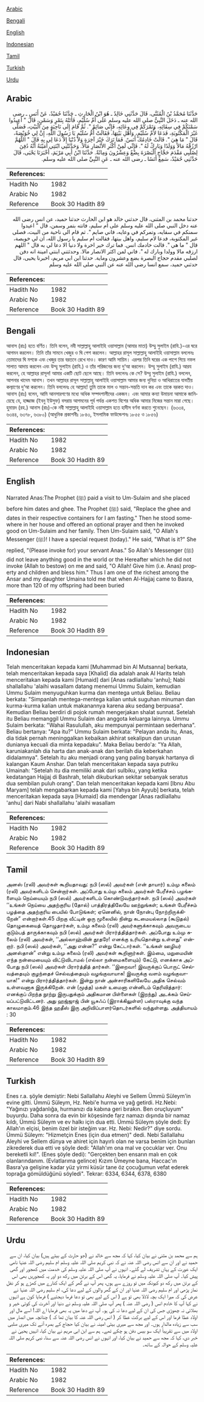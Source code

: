 [Arabic](#arabic)

[Bengali](#bengali)

[English](#english)

[Indonesian](#indonesian)

[Tamil](#tamil)

[Turkish](#turkish)

[Urdu](#urdu)

## Arabic


<div dir="rtl" lang="ar" style={{fontSize:'larger',backgroundColor:'#f8f9fa',padding:20}}>
حَدَّثَنَا مُحَمَّدُ بْنُ الْمُثَنَّى، قَالَ حَدَّثَنِي خَالِدٌ ـ هُوَ ابْنُ الْحَارِثِ ـ حَدَّثَنَا حُمَيْدٌ، عَنْ أَنَسٍ ـ رضى الله عنه ـ دَخَلَ النَّبِيُّ صلى الله عليه وسلم عَلَى أُمِّ سُلَيْمٍ، فَأَتَتْهُ بِتَمْرٍ وَسَمْنٍ، قَالَ ‏"‏ أَعِيدُوا سَمْنَكُمْ فِي سِقَائِهِ، وَتَمْرَكُمْ فِي وِعَائِهِ، فَإِنِّي صَائِمٌ ‏"‏‏.‏ ثُمَّ قَامَ إِلَى نَاحِيَةٍ مِنَ الْبَيْتِ، فَصَلَّى غَيْرَ الْمَكْتُوبَةِ، فَدَعَا لأُمِّ سُلَيْمٍ، وَأَهْلِ بَيْتِهَا، فَقَالَتْ أُمُّ سُلَيْمٍ يَا رَسُولَ اللَّهِ، إِنَّ لِي خُوَيْصَةً، قَالَ ‏"‏ مَا هِيَ ‏"‏‏.‏ قَالَتْ خَادِمُكَ أَنَسٌ‏.‏ فَمَا تَرَكَ خَيْرَ آخِرَةٍ وَلاَ دُنْيَا إِلاَّ دَعَا لِي بِهِ قَالَ ‏"‏ اللَّهُمَّ ارْزُقْهُ مَالاً وَوَلَدًا وَبَارِكْ لَهُ ‏"‏‏.‏ فَإِنِّي لَمِنْ أَكْثَرِ الأَنْصَارِ مَالاً‏.‏ وَحَدَّثَتْنِي ابْنَتِي أُمَيْنَةُ أَنَّهُ دُفِنَ لِصُلْبِي مَقْدَمَ حَجَّاجٍ الْبَصْرَةَ بِضْعٌ وَعِشْرُونَ وَمِائَةٌ‏.‏ حَدَّثَنَا ابْنُ أَبِي مَرْيَمَ، أَخْبَرَنَا يَحْيَى، قَالَ حَدَّثَنِي حُمَيْدٌ، سَمِعَ أَنَسًا ـ رضى الله عنه ـ عَنِ النَّبِيِّ صلى الله عليه وسلم‏.‏
</div>
<div style={{backgroundColor:'#f8f9fa',padding:20, marginBottom: 10}}><table> <thead> <tr> <th>References:</th> <th></th> </tr> </thead> <tbody><tr><td>Hadith No</td><td>1982</td></tr><tr><td>Arabic No</td><td>1982</td></tr><tr><td>Reference</td><td>Book 30 Hadith 89</td></tr></tbody></table></div>


<div dir="rtl" lang="ar" style={{fontSize:'larger',backgroundColor:'#f8f9fa',padding:20}}>
حدثنا محمد بن المثنى، قال حدثني خالد هو ابن الحارث حدثنا حميد، عن انس رضى الله عنه دخل النبي صلى الله عليه وسلم على ام سليم، فاتته بتمر وسمن، قال " اعيدوا سمنكم في سقايه، وتمركم في وعايه، فاني صايم ". ثم قام الى ناحية من البيت، فصلى غير المكتوبة، فدعا لام سليم، واهل بيتها، فقالت ام سليم يا رسول الله، ان لي خويصة، قال " ما هي ". قالت خادمك انس. فما ترك خير اخرة ولا دنيا الا دعا لي به قال " اللهم ارزقه مالا وولدا وبارك له ". فاني لمن اكثر الانصار مالا. وحدثتني ابنتي امينة انه دفن لصلبي مقدم حجاج البصرة بضع وعشرون وماية. حدثنا ابن ابي مريم، اخبرنا يحيى، قال حدثني حميد، سمع انسا رضى الله عنه عن النبي صلى الله عليه وسلم
</div>
<div style={{backgroundColor:'#f8f9fa',padding:20, marginBottom: 10}}><table> <thead> <tr> <th>References:</th> <th></th> </tr> </thead> <tbody><tr><td>Hadith No</td><td>1982</td></tr><tr><td>Arabic No</td><td>1982</td></tr><tr><td>Reference</td><td>Book 30 Hadith 89</td></tr></tbody></table></div>

## Bengali


<div dir="ltr" lang="bn" style={{fontSize:'larger',backgroundColor:'#f8f9fa',padding:20}}>
আনাস (রাঃ) হতে বর্ণিত। তিনি বলেন, নবী সাল্লাল্লাহু আলাইহি ওয়াসাল্লাম (আমার মাতা) উম্মু সুলাইম (রাযি.)-এর ঘরে আগমন করলেন। তিনি তাঁর সামনে খেজুর ও ঘি পেশ করলেন। আল্লাহর রাসূল সাল্লাল্লাহু আলাইহি ওয়াসাল্লাম বললেনঃ তোমাদের ঘি মশকে এবং খেজুর তার বরতনে রেখে দাও। কারণ আমি সায়িম। এরপর তিনি ঘরের এক পাশে গিয়ে নফল সালাত আদায় করলেন এবং উম্মু সুলাইম (রাযি.) ও তাঁর পরিজনের জন্য দু‘আ করলেন। উম্মু সুলাইম (রাযি.) আরয করলেন, হে আল্লাহর রাসূল! আমার একটি ছোট ছেলে আছে। তিনি বললেনঃ কে সে? উম্মু সুলাইম (রাযি.) বললেন, আপনার খাদেম আনাস। তখন আল্লাহর রাসূল সাল্লাল্লাহু আলাইহি ওয়াসাল্লাম আমার জন্য দুনিয়া ও আখিরাতের যাবতীয় কল্যাণের দু‘আ করলেন। তিনি বললেনঃ হে আল্লাহ! তুমি তাকে মাল ও সন্তান-সন্ততি দান কর এবং তাকে বরকত দাও। আনাস (রাঃ) বলেন, আমি আনসারগণের মধ্যে অধিক সম্পদশালীদের একজন। এবং আমার কন্যা উমায়না আমাকে জানিয়েছে যে, হাজ্জাজ (ইবনু ইউসুফ) বসরায় আগমনের পূর্ব পর্যন্ত একশত বিশের অধিক আমার নিজের সন্তান মারা গেছে। হুমায়দ (রহ.) আনাস (রাঃ)-কে নবী সাল্লাল্লাহু আলাইহি ওয়াসাল্লাম হতে হাদীস বর্ণনা করতে শুনেছেন। (৬৩৩৪, ৬৩৪৪, ৬৩৭৮, ৬৩৮০) (আধুনিক প্রকাশনীঃ ১৮৪৩, ইসলামিক ফাউন্ডেশনঃ ১৮৫৫ ও ১৮৫৬)
</div>
<div style={{backgroundColor:'#f8f9fa',padding:20, marginBottom: 10}}><table> <thead> <tr> <th>References:</th> <th></th> </tr> </thead> <tbody><tr><td>Hadith No</td><td>1982</td></tr><tr><td>Arabic No</td><td>1982</td></tr><tr><td>Reference</td><td>Book 30 Hadith 89</td></tr></tbody></table></div>

## English


<div dir="ltr" lang="en" style={{fontSize:'larger',backgroundColor:'#f8f9fa',padding:20}}>
Narrated Anas:The Prophet (ﷺ) paid a visit to Um-Sulaim and she placed before him dates and ghee. The Prophet (ﷺ) said, "Replace the ghee and dates in their respective containers for I am fasting." Then he stood somewhere in her house and offered an optional prayer and then he invoked good on Um-Sulaim and her family. Then Um-Sulaim said, "O Allah's Messenger (ﷺ)! I have a special request (today)." He said, "What is it?" She replied, "(Please invoke for) your servant Anas." So Allah's Messenger (ﷺ) did not leave anything good in the world or the Hereafter which he did not invoke (Allah to bestow) on me and said, "O Allah! Give him (i.e. Anas) property and children and bless him." Thus I am one of the richest among the Ansar and my daughter Umaina told me that when Al-Hajjaj came to Basra, more than 120 of my offspring had been buried
</div>
<div style={{backgroundColor:'#f8f9fa',padding:20, marginBottom: 10}}><table> <thead> <tr> <th>References:</th> <th></th> </tr> </thead> <tbody><tr><td>Hadith No</td><td>1982</td></tr><tr><td>Arabic No</td><td>1982</td></tr><tr><td>Reference</td><td>Book 30 Hadith 89</td></tr></tbody></table></div>

## Indonesian


<div dir="ltr" lang="id" style={{fontSize:'larger',backgroundColor:'#f8f9fa',padding:20}}>
Telah menceritakan kepada kami [Muhammad bin Al Mutsanna] berkata, telah menceritakan kepada saya [Khalid] dia adalah anak Al Harits telah menceritakan kepada kami [Humaid] dari [Anas radliallahu 'anhu]; Nabi shallallahu 'alaihi wasallam datang menemui Ummu Sulaim, kemudian Ummu Sulaim menyuguhkan kurma dan mentega untuk Beliau. Beliau berkata: "Simpanlah mentega-mentega kalian untuk suguhan minuman dan kurma-kurma kalian untuk makanannya karena aku sedang berpuasa". Kemudian Beliau berdiri di pojok rumah mengerjakan shalat sunnat. Setelah itu Beliau memanggil Ummu Sulaim dan anggota keluarga lainnya. Ummu Sulaim berkata: "Wahai Rasulullah, aku mempunyai permintaan sederhana". Beliau bertanya: "Apa itu?" Ummu Sulaim berkata: "Pelayan anda itu, Anas, dia tidak pernah meninggalkan kebaikan akhirat sekalipun dan urusan dunianya kecuali dia minta kepadaku". Maka Beliau berdo'a: "Ya Allah, karuniakanlah dia harta dan anak-anak dan berilah dia keberkahan didalamnya". Setelah itu aku menjadi orang yang paling banyak hartanya di kalangan Kaum Anshar. Dan telah menceritakan kepada saya putriku Umainah: "Setelah itu dia memiliki anak dari sulbiku, yang ketika kedatangan Hajjaj di Bashrah, telah dikuburkan sekitar sebanyak seratus dua sembilan puluh orang". Dan telah menceritakan kepada kami [Ibnu Abu Maryam] telah mengabarkan kepada kami [Yahya bin Ayyub] berkata, telah menceritakan kepada saya [Humaid] dia mendengar [Anas radliallahu 'anhu] dari Nabi shallallahu 'alaihi wasallam
</div>
<div style={{backgroundColor:'#f8f9fa',padding:20, marginBottom: 10}}><table> <thead> <tr> <th>References:</th> <th></th> </tr> </thead> <tbody><tr><td>Hadith No</td><td>1982</td></tr><tr><td>Arabic No</td><td>1982</td></tr><tr><td>Reference</td><td>Book 30 Hadith 89</td></tr></tbody></table></div>

## Tamil


<div dir="ltr" lang="ta" style={{fontSize:'larger',backgroundColor:'#f8f9fa',padding:20}}>
அனஸ் (ரலி) அவர்கள் கூறியதாவது: நபி (ஸல்) அவர்கள் (என் தாயார்) உம்மு சுலைம் (ரலி) அவர்களிடம் சென்றார்கள். அப்போது உம்மு சுலைம் அவர்கள் பேரீச்சம் பழங்களையும் நெய்யையும் நபி (ஸல்) அவர்களிடம் கொண்டுவந்தார்கள். நபி (ஸல்) அவர்கள் ‘‘உங்கள் நெய்யை அதற்குரிய (தோல்) பாத்திரத்திலேயே ஊற்றுங்கள்; உங்கள் பேரீச்சம் பழத்தை அதற்குரிய பையில் போடுங்கள்; ஏனெனில், நான் நோன்பு நோற்றிருக்கிறேன்” என்றார்கள்.45 பிறகு வீட்டின் ஒரு மூலையில் நின்று கடமையல்லாத (கூடுதல்) தொழுகையைத் தொழுதார்கள், உம்மு சுலைம் (ரலி) அவர்களுக்காகவும் அவருடைய குடும்பத் தாருக்காகவும் நபி (ஸல்) அவர்கள் பிரார்த்தித்தார்கள். அப்போது உம்மு சுலைம் (ரலி) அவர்கள், ‘‘அல்லாஹ்வின் தூதரே! எனக்கு உரியதொன்று உள்ளது” என்றார். நபி (ஸல்) அவர்கள், ‘‘அது என்ன?” என்று கேட்டார்கள். ‘‘உங்கள் ஊழியர் அனஸ்தான்” என்று உம்மு சுலைம் (ரலி) அவர்கள் கூறினார்கள். இம்மை, மறுமையின் எந்த நன்மையையும் விட்டுவிடாமல் (எல்லா நன்மைகளையும்) கேட்டு, எனக்காக அப்போது நபி (ஸல்) அவர்கள் பிரார்த்தித் தார்கள். ‘‘இறைவா! இவருக்குப் பொருட் செல்வத்தையும் குழந்தைச் செல்வத்தையும் வழங்குவாயாக! இவருக்கு வளம் வழங்குவாயாக!” என்று பிரார்த்தித்தார்கள். இன்று நான் அன்சாரிகளிலேயே அதிக செல்வம் உள்ளவனாக இருக்கிறேன். என் (மூத்த) மகள் உமைனா என்னிடம் தெரிவித்தார்: எனக்குப் பிறந்த நூற்று இருபதுக்கும் அதிகமான பிள்ளைகள் (இறந்து) அடக்கம் செய்யப்பட்டுவிட்டனர். அது ஹஜ்ஜாஜ் பின் யூசுஃப் (இராக்கிலுள்ள) பஸ்ராவுக்கு வந்த காலமாகும்.46 இந்த ஹதீஸ் இரு அறிவிப்பாளர்தொடர்களில் வந்துள்ளது. அத்தியாயம் : 30
</div>
<div style={{backgroundColor:'#f8f9fa',padding:20, marginBottom: 10}}><table> <thead> <tr> <th>References:</th> <th></th> </tr> </thead> <tbody><tr><td>Hadith No</td><td>1982</td></tr><tr><td>Arabic No</td><td>1982</td></tr><tr><td>Reference</td><td>Book 30 Hadith 89</td></tr></tbody></table></div>

## Turkish


<div dir="ltr" lang="tr" style={{fontSize:'larger',backgroundColor:'#f8f9fa',padding:20}}>
Enes r.a. şöyle demiştir: Nebi Sallallahu Aleyhi ve Sellem Ümmü Süleym'in evine gitti. Ümmü Süleym, Hz. Nebi'e hurma ve yağ getirdi. Hz.Nebi: "Yağınızı yağdanlığa, hurmanızı da kabına geri bırakın. Ben oruçluyum" buyurdu. Daha sonra da evin bir köşesinde farz namazı dışında bir namaz kıldı, Ümmü Süleym ve ev halkı için dua etti. Ümmü Süleym şöyle dedi: Ey Allah'ın elçisi, benim özel bir isteğim var. Hz. Nebi: Nedir?" diye sordu. Ümmü Süleym: "Hizmetçin Enes (için dua etmen)" dedi. Nebi Sallallahu Aleyhi ve Sellem dünya ve ahiret için hayırlı olan ne varsa benim için bunları zikrederek dua etti ve şöyle dedi: "Allah'ım ona mal ve çocuklar ver. Onu bereketli kıl!". (Enes şöyle dedi): "Gerçekten ben ensarın malı en çok olanlarındanım. (EvlatIarıma gelince) Kızım Ümeyne bana, Haccac'ın Basra'ya gelişine kadar yüz yirmi küsür tane öz çocuğumun vefat ederek toprağa gömüldüğünü söyledi". Tekrar: 6334, 6344, 6378, 6380
</div>
<div style={{backgroundColor:'#f8f9fa',padding:20, marginBottom: 10}}><table> <thead> <tr> <th>References:</th> <th></th> </tr> </thead> <tbody><tr><td>Hadith No</td><td>1982</td></tr><tr><td>Arabic No</td><td>1982</td></tr><tr><td>Reference</td><td>Book 30 Hadith 89</td></tr></tbody></table></div>

## Urdu


<div dir="rtl" lang="ur" style={{fontSize:'larger',backgroundColor:'#f8f9fa',padding:20}}>
ہم سے محمد بن مثنی نے بیان کیا، کہا کہ مجھ سے خالد نے (جو حارث کے بیٹے ہیں) بیان کیا، ان سے حمید نے اور ان سے انس رضی اللہ عنہ نے کہ نبی کریم صلی اللہ علیہ وسلم ام سلیم رضی اللہ عنہا نامی ایک عورت کے یہاں تشریف لے گئے۔ انہوں نے آپ صلی اللہ علیہ وسلم کی خدمت میں کھجور اور گھی پیش کیا۔ آپ صلی اللہ علیہ وسلم نے فرمایا، یہ گھی اس کے برتن میں رکھ دو اور یہ کھجوریں بھی اس کے برتن میں رکھ دو کیونکہ میں تو روزے سے ہوں، پھر آپ نے گھر کے ایک کنارے میں کھڑے ہو کر نفل نماز پڑھی اور ام سلیم رضی اللہ عنہا اور ان کے گھر والوں کے لیے دعا کی، ام سلیم رضی اللہ عنہا نے عرض کی کہ میرا ایک بچہ لاڈلا بھی تو ہے ( اس کے لیے بھی تو دعا فرما دیجئیے ) فرمایا کون ہے انہوں نے کہا آپ کا خادم انس ( رضی اللہ عنہ ) پھر آپ صلی اللہ علیہ وسلم نے دنیا اور آخرت کی کوئی خیر و بھلائی نہ چھوڑی جس کی ان کے لیے دعا نہ کی ہو۔ آپ نے دعا میں یہ بھی فرمایا اے اللہ! اسے مال اور اولاد عطا فرما اور اس کے لیے برکت عطا کر ( انس رضی اللہ عنہ کا بیان تھا کہ ) چنانچہ میں انصار میں سب سے زیادہ مالدار ہوں۔ اور مجھ سے میری بیٹی امینہ نے بیان کیا حجاج کے بصرہ آنے تک میری صلبی اولاد میں سے تقریباً ایک سو بیس دفن ہو چکے تھے۔ ہم سے ابن ابی مریم نے بیان کیا، انہیں یحییٰ نے خبر دی، کہا کہ مجھ سے حمید نے بیان کیا، اور انہوں نے انس رضی اللہ عنہ سے سنا، نبی کریم صلی اللہ علیہ وسلم کے حوالہ کے ساتھ۔
</div>
<div style={{backgroundColor:'#f8f9fa',padding:20, marginBottom: 10}}><table> <thead> <tr> <th>References:</th> <th></th> </tr> </thead> <tbody><tr><td>Hadith No</td><td>1982</td></tr><tr><td>Arabic No</td><td>1982</td></tr><tr><td>Reference</td><td>Book 30 Hadith 89</td></tr></tbody></table></div>